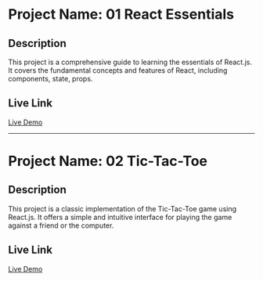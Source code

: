 # Project Name: 01 React Essentials

## Description
This project is a comprehensive guide to learning the essentials of React.js. It covers the fundamental concepts and features of React, including components, state, props.

## Live Link
[Live Demo]()

---

# Project Name: 02 Tic-Tac-Toe

## Description
This project is a classic implementation of the Tic-Tac-Toe game using React.js. It offers a simple and intuitive interface for playing the game against a friend or the computer.

## Live Link
[Live Demo](https://tic-tac-toe-niraj.netlify.app/)
